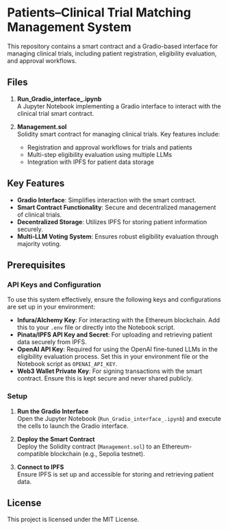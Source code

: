# Patients–Clinical Trial Matching Management System

This repository contains a smart contract and a Gradio-based interface for managing clinical trials, including patient registration, eligibility evaluation, and approval workflows.

## Files

1. **Run_Gradio_interface_.ipynb**  
   A Jupyter Notebook implementing a Gradio interface to interact with the clinical trial smart contract. 

2. **Management.sol**  
   Solidity smart contract for managing clinical trials. Key features include:
   - Registration and approval workflows for trials and patients
   - Multi-step eligibility evaluation using multiple LLMs
   - Integration with IPFS for patient data storage

## Key Features

- **Gradio Interface**: Simplifies interaction with the smart contract.
- **Smart Contract Functionality**: Secure and decentralized management of clinical trials.
- **Decentralized Storage**: Utilizes IPFS for storing patient information securely.
- **Multi-LLM Voting System**: Ensures robust eligibility evaluation through majority voting.

## Prerequisites

### API Keys and Configuration
To use this system effectively, ensure the following keys and configurations are set up in your environment:

- **Infura/Alchemy Key**: For interacting with the Ethereum blockchain. Add this to your `.env` file or directly into the Notebook script.
- **Pinata/IPFS API Key and Secret**: For uploading and retrieving patient data securely from IPFS.
- **OpenAI API Key**: Required for using the OpenAI fine-tuned LLMs in the eligibility evaluation process. Set this in your environment file or the Notebook script as `OPENAI_API_KEY`.
- **Web3 Wallet Private Key**: For signing transactions with the smart contract. Ensure this is kept secure and never shared publicly.

### Setup
1. **Run the Gradio Interface**  
   Open the Jupyter Notebook (`Run_Gradio_interface_.ipynb`) and execute the cells to launch the Gradio interface.

2. **Deploy the Smart Contract**  
   Deploy the Solidity contract (`Management.sol`) to an Ethereum-compatible blockchain (e.g., Sepolia testnet).

3. **Connect to IPFS**  
   Ensure IPFS is set up and accessible for storing and retrieving patient data.

## License

This project is licensed under the MIT License.
